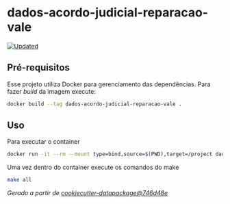 # dados-acordo-judicial-reparacao-vale

[![Updated](https://github.com/splor-mg/dados-acordo-judicial-reparacao-vale/actions/workflows/all.yaml/badge.svg)](https://github.com/splor-mg/dados-acordo-judicial-reparacao-vale/actions/)

## Pré-requisitos

Esse projeto utiliza Docker para gerenciamento das dependências. Para fazer _build_  da imagem execute:

```bash
docker build --tag dados-acordo-judicial-reparacao-vale .
```

## Uso

Para executar o container

```bash
docker run -it --rm --mount type=bind,source=$(PWD),target=/project dados-acordo-judicial-reparacao-vale bash
```

Uma vez dentro do container execute os comandos do make

```bash
make all
```

_Gerado a partir de [cookiecutter-datapackage@746d48e](https://github.com/splor-mg/cookiecutter-datapackage/commit/746d48e1f92182f3d9a40a66d8250586334ec78b)_
